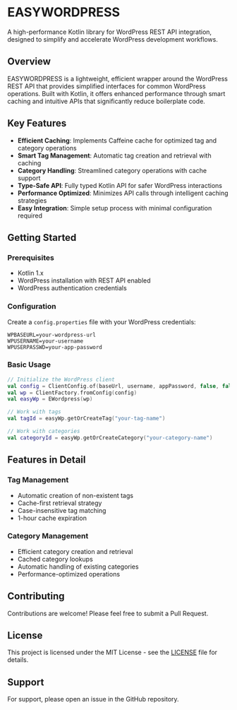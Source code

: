 # EASYWORDPRESS

A high-performance Kotlin library for WordPress REST API integration, designed to simplify and accelerate WordPress development workflows.

## Overview

EASYWORDPRESS is a lightweight, efficient wrapper around the WordPress REST API that provides simplified interfaces for common WordPress operations. Built with Kotlin, it offers enhanced performance through smart caching and intuitive APIs that significantly reduce boilerplate code.

## Key Features

- **Efficient Caching**: Implements Caffeine cache for optimized tag and category operations
- **Smart Tag Management**: Automatic tag creation and retrieval with caching
- **Category Handling**: Streamlined category operations with cache support
- **Type-Safe API**: Fully typed Kotlin API for safer WordPress interactions
- **Performance Optimized**: Minimizes API calls through intelligent caching strategies
- **Easy Integration**: Simple setup process with minimal configuration required

## Getting Started

### Prerequisites

- Kotlin 1.x
- WordPress installation with REST API enabled
- WordPress authentication credentials

### Configuration

Create a `config.properties` file with your WordPress credentials:

```properties
WPBASEURL=your-wordpress-url
WPUSERNAME=your-username
WPUSERPASSWD=your-app-password
```

### Basic Usage

```kotlin
// Initialize the WordPress client
val config = ClientConfig.of(baseUrl, username, appPassword, false, false)
val wp = ClientFactory.fromConfig(config)
val easyWp = EWordpress(wp)

// Work with tags
val tagId = easyWp.getOrCreateTag("your-tag-name")

// Work with categories
val categoryId = easyWp.getOrCreateCategory("your-category-name")
```

## Features in Detail

### Tag Management
- Automatic creation of non-existent tags
- Cache-first retrieval strategy
- Case-insensitive tag matching
- 1-hour cache expiration

### Category Management
- Efficient category creation and retrieval
- Cached category lookups
- Automatic handling of existing categories
- Performance-optimized operations

## Contributing

Contributions are welcome! Please feel free to submit a Pull Request.

## License

This project is licensed under the MIT License - see the [LICENSE](LICENSE) file for details.

## Support

For support, please open an issue in the GitHub repository.
